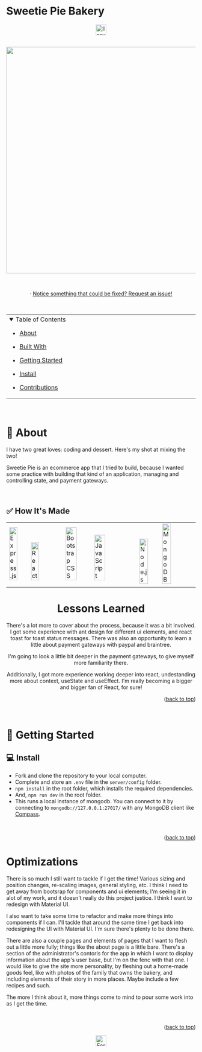 # Sweetie Pie Bakery

<div align="center">

<a href="https://github.com/leroialfonse/SweetiePie/issues">
  <img height="28px" src="https://img.shields.io/github/issues/leroialfonse/SweetiePie" alt="Issues"/>
</a>
</div>

<br>

 <p align="center" ><img src="https://github.com/leroialfonse/SweetiePie/blob/main/SweetiePie%20(2).gif" width="600"/></p>

<!-- <h1 align="center">
  <a href="https://SweetiePie.cyclic.app/">
    <img src="./public/imgs/SweetiePieGitHub.png" alt="SweetiePie logo" width="300">
  </a>
</h1> -->

<div align="center">

  <br/>
  
  
  <!-- <a href="https://SweetiePie.cyclic.app/"><strong>See it Live</strong></a> -->
  · <a href="https://github.com/leroialfonse/SweetiePie/issues">Notice something that could be fixed? Request an  issue!</a>

</div>

<br/>

<div align="center" id="top">
<table>
  <tr>
    <td valign="top" style="width:30%">
    <details open="open">
  <summary>Table of Contents</summary>

- [About](#-about)
- [Built With](#-built-with)
- [Getting Started](#-getting-started)
- [Install](#-install)
- [Contributions](#%EF%B8%8F-contributions)

  </details>

</table>
</div>

<br/>

# 📢 About

I have two great loves: coding and dessert. Here's my shot at mixing the two!

Sweetie Pie is an ecommerce app that I tried to build, because I wanted some practice with building that kind of an application, managing and controlling state, and payment gateways.

<br/>

## ✅ How It's Made

<div style="width:100%;margin:0 auto;" align="center">
  <table>
    <tr>
      <td valign="center">
      <img width="40%" title="Express" src="https://img.shields.io/badge/Express.js-404D59?style=for-the-badge" alt="Express.js"/>
      <img width="40%" title="React" src="https://img.shields.io/badge/React-20232A?style=for-the-badge&logo=react&logoColor=61DAFB" alt="React">   
      </td>
      <td valign="center">
       <img width="40%" title="Bootstrap" src="https://img.shields.io/badge/Bootstrap-563D7C?style=for-the-badge&logo=bootstrap&logoColor=white" alt="Bootstrap CSS"/>
       <img width="40%" title="JavaScript" src="https://img.shields.io/badge/JavaScript-F7DF1E?style=for-the-badge&logo=JavaScript&logoColor=white" alt="JavaScript"/>
      </td>
      <td>
      <img width="40%" title="Node.js" src="https://img.shields.io/badge/Node.js-90c53f?style=for-the-badge&logo=node.js&logoColor=white" alt="Node.js"/>
       <img width="40%" title="MongoDB" src="https://img.shields.io/badge/MongoDB-4EA94B?style=for-the-badge&logo=mongodb&logoColor=white" alt="MongoDB"/>
      </td>
    </tr>
  </table>

# Lessons Learned

  <p>There's a lot more to cover about the process, because it was a bit involved. I got some experience with ant design for different ui elements, and react toast for toast status messages. There was also an opportunity to learn a little about payment gateways with paypal and braintree.</p>

  <p>I'm going to look a little bit deeper in the payment gateways, to give myself more familiarity there.</p>

  <p>Additionally, I got more experience working deeper into react, undestanding more about context, useState and useEffect. I'm really becoming a bigger and bigger fan of React, for sure!</p>

</div>

<p align="right">(<a href="#top">back to top</a>)</p>

<br>

# 🚀 Getting Started

## 💻 Install

- Fork and clone the repository to your local computer.
- Complete and store an `.env` file in the `server/config` folder.
- `npm install` in the root folder, which installs the required dependencies.
- And, `npm run dev` in the root folder.
- This runs a local instance of mongodb. You can connect to it by connecting to `mongodb://127.0.0.1:27017/` with any MongoDB client like [Compass](https://www.mongodb.com/products/compass).

<br>

<p align="right">(<a href="#top">back to top</a>)</p>

# Optimizations

<p>There is so much I still want to tackle if I get the time! Various sizing and position changes, re-scaling images, general styling, etc. I think I need to get away from bootsrap for components and ui elements; I'm seeing it in alot of my work, and it doesn't really do this project justice. I think I want to redesign with Material UI.</p>

  <p>I also want to take some time to refactor and make more things into components if I can. I'll tackle that around the same time I get back into redesigning the UI with Material UI. I'm sure there's plenty to be done there.</p>

  <p>There are also a couple pages and elements of pages that I want to flesh out a little more fully; things like the about page is a little bare. There's a section of the administrator's contorls for the app in which I want to display information about the app's user base, but I'm on the fenc with that one. I would like to give the site more personality, by fleshing out a home-made goods feel, like with photos of the family that owns the bakery, and including elements of their story in more places. Maybe include a few recipes and such.</p>

  <p>The more I think about it, more things come to mind to pour some work into as I get the time.</p>

<br>

<p align="right">(<a href="#top">back to top</a>)</p>

<!-- //////////////////////////////////////////// -->

<div align="center">
<!-- <p>Deploy to Cyclic:</p>
<a href="https://deploy.cyclic.sh/GH_LOGIN/GH_REPO">
    <img height="28px" src="https://deploy.cyclic.sh/button.svg" />
</a> -->

<a href="https://github.com/leroialfonse/SweetiePie/network/members">
  <img height="28px" src="https://img.shields.io/github/forks/leroialfonse/SweetiePie?color=6ca4cc" alt="Forks"/>
</a>
